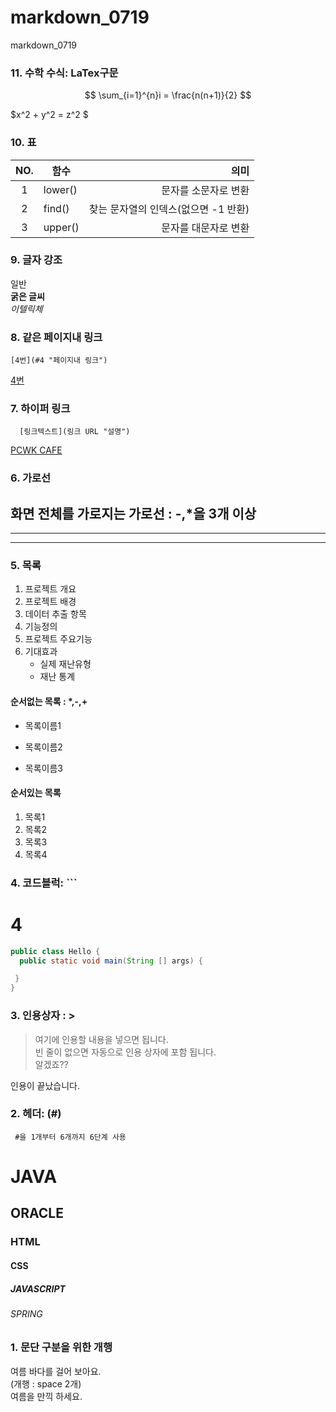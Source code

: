 # markdown_0719
markdown_0719

### 11. 수학 수식: LaTex구문
$$
\sum_{i=1}^{n}i = \frac{n(n+1)}{2}
$$

$x^2 + y^2 = z^2 $

### 10. 표
|NO.|함수|의미|
|:----:|---------|-------:|
|1|lower()|문자를 소문자로 변환|
|2|find()|찾는 문자열의 인덱스(없으면 -1 반환)|
|3|upper()|문자를 대문자로 변환|


### 9. 글자 강조
일반  
**굵은 글씨**  
*이텔릭체*
### 8. 같은 페이지내 링크
```
[4번](#4 "페이지내 링크")
```
[4번](#4 "페이지내 링크")

### 7. 하이퍼 링크
```
  [링크텍스트](링크 URL "설명")
```
[PCWK CAFE](https://cafe.daum.net/pcwk "수업자료 LINK")

### 6. 가로선
화면 전체를 가로지는 가로선 : -,*을 3개 이상
---
***
----

### 5. 목록 
1. 프로젝트 개요
2. 프로젝트 배경
3. 데이터 추출 항목
4. 기능정의
5. 프로젝트 주요기능
6. 기대효과
   - 실제 재난유형
   + 재난 통계

#### 순서없는 목록 : *,-,+
* 목록이름1
+ 목록이름2
* 목록이름3

#### 순서있는 목록
1. 목록1
1. 목록2
1. 목록3
1. 목록4

### 4. 코드블럭: ```
# 4
```JAVA
public class Hello {
  public static void main(String [] args) {

 }
}
```

### 3. 인용상자 : >
>여기에 인용할 내용을 넣으면 됩니다.  
>빈 줄이 없으면 자동으로 인용 상자에 포함 됩니다.  
알겠죠??

인용이 끝났습니다.

### 2. 헤더: (#)
``` #을 1개부터 6개까지 6단계 사용```
# JAVA
## ORACLE
### HTML
#### CSS
##### JAVASCRIPT
###### SPRING

### 1. 문단 구분을 위한 개행
여름 바다를 걸어 보아요.  
(개행 : space 2개)  
여름을 만끽 하세요.
